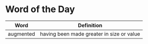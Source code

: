 # Word of the Day

|Word|Definition|
|---|---|
|augmented|having been made greater in size or value|